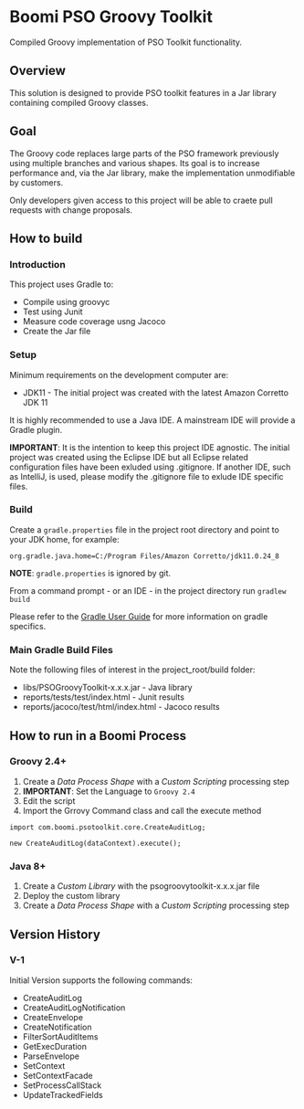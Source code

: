 # Boomi PSO Groovy Toolkit
Compiled Groovy implementation of PSO Toolkit functionality.
## Overview
This solution is designed to provide PSO toolkit features in a Jar library containing compiled Groovy classes.
## Goal
The Groovy code replaces large parts of the PSO framework previously using multiple branches and various shapes. Its goal is to increase performance and, via the Jar library, make the implementation unmodifiable by customers.

Only developers given access to this project will be able to craete pull requests with change proposals.
## How to build
### Introduction
This project uses Gradle to:
- Compile using groovyc
- Test using Junit
- Measure code coverage usng Jacoco
- Create the Jar file
### Setup
Minimum requirements on the development computer are:
- JDK11 - The initial project was created with the latest Amazon Corretto JDK 11

It is highly recommended to use a Java IDE. A mainstream IDE will provide a Gradle plugin.

**IMPORTANT**: It is the intention to keep this project IDE agnostic. The initial project was created using the Eclipse IDE but all Eclipse related configuration files have been exluded using .gitignore. If another IDE, such as IntelliJ, is used, please modify the .gitignore file to exlude IDE specific files.
### Build
Create a `gradle.properties` file in the project root directory and point to your JDK home, for example:
```
org.gradle.java.home=C:/Program Files/Amazon Corretto/jdk11.0.24_8
```
**NOTE**: `gradle.properties` is ignored by git.

From a command prompt - or an IDE - in the project directory run `gradlew build`

Please refer to the [Gradle User Guide](https://docs.gradle.org/current/userguide/userguide.html) for more information on gradle specifics.
### Main Gradle Build Files
Note the following files of interest in the project_root/build folder:
- libs/PSOGroovyToolkit-x.x.x.jar - Java library
- reports/tests/test/index.html - Junit results
- reports/jacoco/test/html/index.html - Jacoco results
## How to run in a Boomi Process
### Groovy 2.4+
1. Create a _Data Process Shape_ with a _Custom Scripting_ processing step
2. **IMPORTANT**: Set the Language to `Groovy 2.4`
3. Edit the script
4. Import the Grrovy Command class and call the execute method
```
import com.boomi.psotoolkit.core.CreateAuditLog;

new CreateAuditLog(dataContext).execute();
```
### Java 8+
1. Create a _Custom Library_ with the psogroovytoolkit-x.x.x.jar file
2. Deploy the custom library
3. Create a _Data Process Shape_ with a _Custom Scripting_ processing step
## Version History
### V-1
Initial Version supports the following commands:
- CreateAuditLog
- CreateAuditLogNotification
- CreateEnvelope
- CreateNotification
- FilterSortAuditItems
- GetExecDuration
- ParseEnvelope
- SetContext
- SetContextFacade
- SetProcessCallStack
- UpdateTrackedFields

